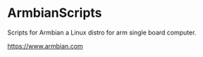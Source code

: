 # ArmbianScripts
Scripts for Armbian a Linux distro for arm single board computer.

https://www.armbian.com
